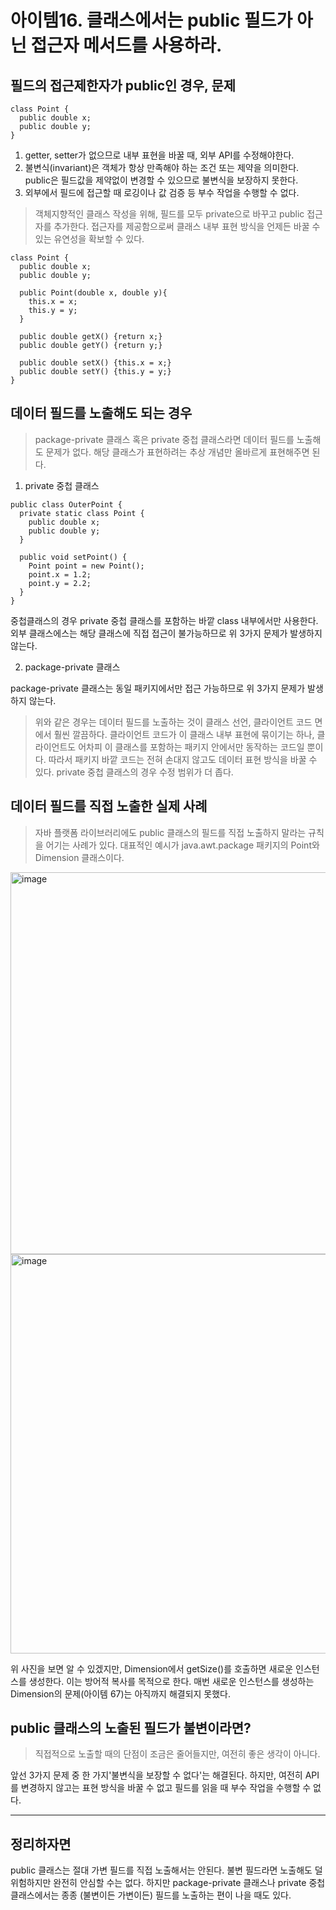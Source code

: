 # 아이템16. 클래스에서는 public 필드가 아닌 접근자 메서드를 사용하라.

## 필드의 접근제한자가 public인 경우, 문제
```
class Point {
  public double x;
  public double y;
}
```
1. getter, setter가 없으므로 내부 표현을 바꿀 때, 외부 API를 수정해야한다. 
2. 불변식(invariant)은 객체가 항상 만족해야 하는 조건 또는 제약을 의미한다. public은 필드값을 제약없이 변경할 수 있으므로 불변식을 보장하지 못한다. 
3. 외부에서 필드에 접근할 때 로깅이나 값 검증 등 부수 작업을 수행할 수 없다.

> 객체지향적인 클래스 작성을 위해, 필드를 모두 private으로 바꾸고 public 접근자를 추가한다.
> 접근자를 제공함으로써 클래스 내부 표현 방식을 언제든 바꿀 수 있는 유연성을 확보할 수 있다. 
```
class Point {
  public double x;
  public double y;

  public Point(double x, double y){
    this.x = x;
    this.y = y;
  }

  public double getX() {return x;}
  public double getY() {return y;}

  public double setX() {this.x = x;}
  public double setY() {this.y = y;}
}
```

## 데이터 필드를 노출해도 되는 경우
> package-private 클래스 혹은 private 중첩 클래스라면 데이터 필드를 노출해도 문제가 없다. 해당 클래스가 표현하려는 추상 개념만 올바르게 표현해주면 된다.

1. private 중첩 클래스
```
public class OuterPoint {
  private static class Point {
    public double x;
    public double y;
  }

  public void setPoint() {
    Point point = new Point();
    point.x = 1.2;
    point.y = 2.2;
  }
}
```
중첩클래스의 경우 private 중첩 클래스를 포함하는 바깥 class 내부에서만 사용한다. 외부 클래스에스는 해당 클래스에 직접 접근이 불가능하므로 위 3가지 문제가 발생하지 않는다. 

2.  package-private 클래스
   
package-private 클래스는 동일 패키지에서만 접근 가능하므로 위 3가지 문제가 발생하지 않는다.

> 위와 같은 경우는 데이터 필드를 노출하는 것이 클래스 선언, 클라이언트 코드 면에서 훨씬 깔끔하다.
> 클라이언트 코드가 이 클래스 내부 표현에 묶이기는 하나, 클라이언트도 어차피 이 클래스를 포함하는 패키지 안에서만 동작하는 코드일 뿐이다.
> 따라서 패키지 바깥 코드는 전혀 손대지 않고도 데이터 표현 방식을 바꿀 수 있다. private 중첩 클래스의 경우 수정 범위가 더 좁다.

## 데이터 필드를 직접 노출한 실제 사례 
> 자바 플랫폼 라이브러리에도 public 클래스의 필드를 직접 노출하지 말라는 규칙을 어기는 사례가 있다. 
> 대표적인 예시가 java.awt.package 패키지의 Point와 Dimension 클래스이다. 
<img width="611" alt="image" src="https://github.com/user-attachments/assets/a2ace632-88f3-40af-a9be-06df951aa98e" />
<img width="639" alt="image" src="https://github.com/user-attachments/assets/40728140-e7fb-4870-bb47-4386564f580b" />

위 사진을 보면 알 수 있겠지만, Dimension에서 getSize()를 호출하면 새로운 인스턴스를 생성한다. 이는 방어적 복사를 목적으로 한다.
매번 새로운 인스턴스를 생성하는 Dimension의 문제(아이템 67)는 아직까지 해결되지 못했다. 

## public 클래스의 노출된 필드가 불변이라면?
> 직접적으로 노출할 때의 단점이 조금은 줄어들지만, 여전히 좋은 생각이 아니다.

앞선 3가지 문제 중 한 가지'불변식을 보장할 수 없다'는 해결된다. 하지만, 여전히 API를 변경하지 않고는 표현 방식을 바꿀 수 없고 필드를 읽을 때 부수 작업을 수행할 수 없다.


<hr>

## 정리하자면
public 클래스는 절대 가변 필드를 직접 노출해서는 안된다. 불변 필드라면 노출해도 덜 위험하지만 완전히 안심할 수는 없다. 
하지만 package-private 클래스나 private 중첩 클래스에서는 종종 (불변이든 가변이든) 필드를 노출하는 편이 나을 때도 있다. 






